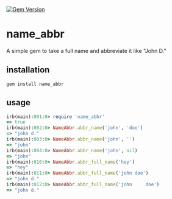 [![Gem Version](https://badge.fury.io/rb/name_abbr.svg)](http://badge.fury.io/rb/name_abbr)

name_abbr
=========

A simple gem to take a full name and abbreviate it like "John D."

## installation

`gem install name_abbr`

## usage

```ruby
irb(main):001:0> require 'name_abbr'
=> true
irb(main):002:0> NameAbbr.abbr_name('john', 'doe')
=> "john d."
irb(main):003:0> NameAbbr.abbr_name('john', '')
=> "john"
irb(main):004:0> NameAbbr.abbr_name('john', nil)
=> "john"
irb(main):010:0> NameAbbr.abbr_full_name('hey')
=> "hey"
irb(main):011:0> NameAbbr.abbr_full_name('john doe')
=> "john d."
irb(main):012:0> NameAbbr.abbr_full_name('john     doe')
=> "john d."
```

